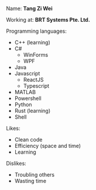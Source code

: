 Name: **Tang Zi Wei**

Working at: **BRT Systems Pte. Ltd.**

Programming languages:
- C++ (learning)
- C#
  - WinForms
  - WPF
- Java
- Javascript
  - ReactJS
  - Typescript
- MATLAB
- Powershell
- Python
- Rust (learning)
- Shell

Likes:
- Clean code
- Efficiency (space and time)
- Learning

Dislikes:
- Troubling others
- Wasting time
